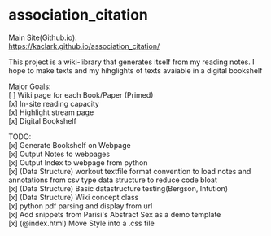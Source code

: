 # association_citation

Main Site(Github.io): <br> 
https://kaclark.github.io/association_citation/<br>

This project is a wiki-library that generates itself from my reading notes. I hope to make texts and my hihglights of texts avaiable in a digital bookshelf

Major Goals: <br>
[ ] Wiki page for each Book/Paper (Primed) <br>
[x] In-site reading capacity<br>
[x] Highlight stream page<br>
[x] Digital Bookshelf <br>

TODO: <br>
[x] Generate Bookshelf on Webpage<br>
[x] Output Notes to webpages<br>
[x] Output Index to webpage from python<br>
[x] (Data Structure) workout textfile format convention to load notes and annotations from csv type data structure to reduce code bloat<br>
[x] (Data Structure) Basic datastructure testing(Bergson, Intution)<br>
[x] (Data Structure) Wiki concept class<br>
[x] python pdf parsing and display from url <br>
[x] Add snippets from Parisi's Abstract Sex as a demo template <br>
[x] (@index.html) Move Style into a .css file <br> 
